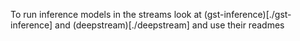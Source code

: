 To run inference models in the streams look at (gst-inference)[./gst-inference] and (deepstream)[./deepstream] and use their readmes